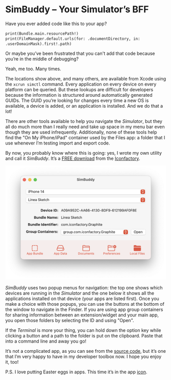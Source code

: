 # SimBuddy – Your Simulator’s BFF

Have you ever added code like this to your app?

```
print(Bundle.main.resourcePath!)
print(FileManager.default.urls(for: .documentDirectory, in: .userDomainMask).first!.path)
```

Or maybe you’ve been frustrated that you can't add that code because you’re in the middle of debugging?

Yeah, me too. Many times.

The locations show above, and many others, are available from Xcode using the `xcrun simctl` command. Every application on every device on every platform can be queried. But these lookups are difficult for developers because the information is structured around automatically generated GUIDs. The GUID you’re looking for changes every time a new OS is available, a device is added, or an application is installed. And we do that a lot!

There are other tools available to help you navigate the _Simulator_, but they all do much more than I really need and take up space in my menu bar even though they are used infrequently. Additionally, none of these tools help find the "On My iPhone/iPad" container used by the Files app: a folder that I use whenever I’m testing import and export code.

By now, you probably know where this is going: yes, I wrote my own utility and call it _SimBuddy_. It’s a [FREE download](https://files.iconfactory.net/software/beta/SimBuddy.zip) from the [Iconfactory](https://iconfactory.com).

![Screenshot of SimBuddy window](./Screenshot.png)

_SimBuddy_ uses two popup menus for navigation: the top one shows which devices are running in the _Simulator_ and the one below it shows all the applications installed on that device (your apps are listed first). Once you make a choice with those popups, you can use the buttons at the bottom of the window to navigate in the Finder. If you are using app group containers for sharing information between an extension/widget and your main app, you open those folders by selecting the ID and using "Open".

If the _Terminal_ is more your thing, you can hold down the option key while clicking a button and a path to the folder is put on the clipboard. Paste that into a command line and away you go!

It’s not a complicated app, as you can see from the [source code](https://github.com/chockenberry/SimBuddy), but it’s one that I’m very happy to have in my developer toolbox now. I hope you enjoy it, too!

P.S. I love putting Easter eggs in apps. This time it’s in the app [icon](https://github.com/chockenberry/SimBuddy/blob/main/SimBuddy/Assets.xcassets/AppIcon.appiconset/AppIcon512x512%402x.png).
